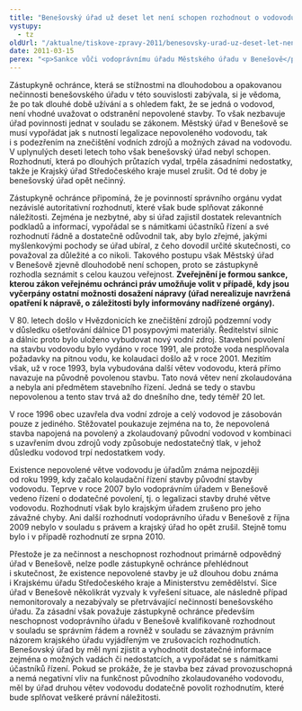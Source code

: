 ```yaml
---
title: "Benešovský úřad už deset let není schopen rozhodnout o vodovodu"
vystupy:
  - tz
oldUrl: "/aktualne/tiskove-zpravy-2011/benesovsky-urad-uz-deset-let-neni-schopen-rozhodnout-o-vodovodu"
date: 2011-03-15
perex: "<p>Sankce vůči vodoprávnímu úřadu Městského úřadu v Benešově</p><p>Už déle než 10 let úřady ví o nepovoleném a nezkolaudovaném vodovodu v Hvězdonicích na Benešovsku, přesto o něm vodoprávní úřad Městského úřadu v Benešově ani po výzvách Krajského úřadu Středočeského kraje a Ministerstva zemědělství není schopen rozhodnout. </p>"
---
```


<!-- imported from the old website -->

<p>Zástupkyně ochránce, která se stížnostmi na dlouhodobou a opakovanou nečinnosti benešovského úřadu v této souvislosti zabývala, si je vědoma, že po tak dlouhé době užívání a s ohledem fakt, že se jedná o vodovod, není vhodné uvažovat o odstranění nepovolené stavby. To však nezbavuje úřad povinnosti jednat v souladu se zákonem. Městský úřad v Benešově se musí vypořádat jak s nutností legalizace nepovoleného vodovodu, tak i s podezřením na znečištění vodních zdrojů a možných závad na vodovodu. V uplynulých deseti letech toho však benešovský úřad nebyl schopen. Rozhodnutí, která po dlouhých průtazích vydal, trpěla zásadními nedostatky, takže je Krajský úřad Středočeského kraje musel zrušit. Od té doby je benešovský úřad opět nečinný.</p><p>Zástupkyně ochránce připomíná, že je povinností správního orgánu vydat nezávislé autoritativní rozhodnutí, které však bude splňovat zákonné náležitosti. Zejména je nezbytné, aby si úřad zajistil dostatek relevantních podkladů a informací, vypořádal se s námitkami účastníků řízení a své rozhodnutí řádně a dostatečně odůvodnil tak, aby bylo zřejmé, jakými myšlenkovými pochody se úřad ubíral, z čeho dovodil určité skutečnosti, co považoval za důležité a co nikoli. Takového postupu však Městský úřad v Benešově zjevně dlouhodobě není schopen, proto se zástupkyně rozhodla seznámit s celou kauzou veřejnost. <strong>Zveřejnění je formou sankce, kterou zákon veřejnému ochránci práv umožňuje volit v případě, kdy jsou vyčerpány ostatní možnosti dosažení nápravy (úřad nerealizuje navržená opatření k nápravě, o záležitosti byly informovány nadřízené orgány).</strong></p><p>V 80. letech došlo v Hvězdonicích ke znečištění zdrojů podzemní vody v důsledku ošetřování dálnice D1 posypovými materiály. Ředitelství silnic a dálnic proto bylo uloženo vybudovat nový vodní zdroj. Stavební povolení na stavbu vodovodu bylo vydáno v roce 1991, ale protože voda nesplňovala požadavky na pitnou vodu, ke kolaudaci došlo až v roce 2001. Mezitím však, už v roce 1993, byla vybudována další větev vodovodu, která přímo navazuje na původně povolenou stavbu. Tato nová větev není zkolaudována a nebyla ani předmětem stavebního řízení. Jedná se tedy o stavbu nepovolenou a tento stav trvá až do dnešního dne, tedy téměř 20 let.</p><p>V roce 1996 obec uzavřela dva vodní zdroje a celý vodovod je zásobován pouze z jediného. Stěžovatel poukazuje zejména na to, že nepovolená stavba napojená na povolený a zkolaudovaný původní vodovod v kombinaci s uzavřením dvou zdrojů vody způsobuje nedostatečný tlak, v jehož důsledku vodovod trpí nedostatkem vody.</p><p>Existence nepovolené větve vodovodu je úřadům známa nejpozději od roku 1999, kdy začalo kolaudační řízení stavby původní stavby vodovodu. Teprve v roce 2007 bylo vodoprávním úřadem v Benešově vedeno řízení o dodatečné povolení, tj. o legalizaci stavby druhé větve vodovodu. Rozhodnutí však bylo krajským úřadem zrušeno pro jeho závažné chyby. Ani další rozhodnutí vodoprávního úřadu v Benešově z října 2009 nebylo v souladu s právem a krajský úřad ho opět zrušil. Stejně tomu bylo i v případě rozhodnutí ze srpna 2010.</p><p>Přestože je za nečinnost a neschopnost rozhodnout primárně odpovědný úřad v Benešově, nelze podle zástupkyně ochránce přehlédnout i skutečnost, že existence nepovolené stavby je už dlouhou dobu známa i Krajskému úřadu Středočeského kraje a Ministerstvu zemědělství. Sice úřad v Benešově několikrát vyzvaly k vyřešení situace, ale následně případ nemonitorovaly a nezabývaly se přetrvávající nečinností benešovského úřadu. Za zásadní však považuje zástupkyně ochránce především neschopnost vodoprávního úřadu v Benešově kvalifikovaně rozhodnout v souladu se správním řádem a rovněž v souladu se závazným právním názorem krajského úřadu vyjádřeným ve zrušovacích rozhodnutích. Benešovský úřad by měl nyní zjistit a vyhodnotit dostatečné informace zejména o možných vadách či nedostatcích, a vypořádat se s námitkami účastníků řízení. Pokud se prokáže, že je stavba bez závad provozuschopná a nemá negativní vliv na funkčnost původního zkolaudovaného vodovodu, měl by úřad druhou větev vodovodu dodatečně povolit rozhodnutím, které bude splňovat veškeré právní náležitosti.</p>
